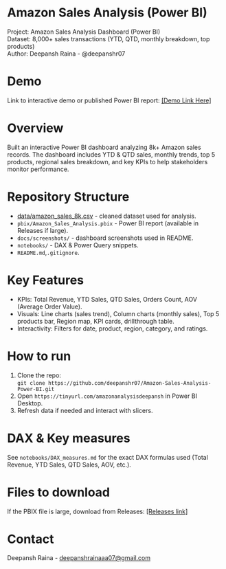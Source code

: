 # Amazon Sales Analysis (Power BI)

Project: Amazon Sales Analysis Dashboard (Power BI)  
Dataset: 8,000+ sales transactions (YTD, QTD, monthly breakdown, top products)  
Author: Deepansh Raina - @deepanshr07

# Demo
Link to interactive demo or published Power BI report: [\[Demo Link Here\]](https://tinyurl.com/amazonanalysisdeepansh)

# Overview
Built an interactive Power BI dashboard analyzing 8k+ Amazon sales records. The dashboard includes YTD & QTD sales, monthly trends, top 5 products, regional sales breakdown, and key KPIs to help stakeholders monitor performance.

# Repository Structure
- [data/amazon_sales_8k.csv](https://github.com/deepanshr07/Amazon-Sales-Analysis-Power-BI/blob/main/Amazon_Combined_Data.xlsx) - cleaned dataset used for analysis.  
- `pbix/Amazon_Sales_Analysis.pbix` - Power BI report (available in Releases if large).  
- `docs/screenshots/` - dashboard screenshots used in README.  
- `notebooks/` - DAX & Power Query snippets.  
- `README.md`,`.gitignore`.

# Key Features
- KPIs: Total Revenue, YTD Sales, QTD Sales, Orders Count, AOV (Average Order Value).  
- Visuals: Line charts (sales trend), Column charts (monthly sales), Top 5 products bar, Region map, KPI cards, drillthrough table.  
- Interactivity: Filters for date, product, region, category, and ratings.

# How to run
1. Clone the repo:  
   `git clone https://github.com/deepanshr07/Amazon-Sales-Analysis-Power-BI.git`  
2. Open `https://tinyurl.com/amazonanalysisdeepansh` in Power BI Desktop.  
3. Refresh data if needed and interact with slicers.

# DAX & Key measures
See `notebooks/DAX_measures.md` for the exact DAX formulas used (Total Revenue, YTD Sales, QTD Sales, AOV, etc.).

# Files to download
If the PBIX file is large, download from Releases: [\[Releases link\]](https://tinyurl.com/amazonanalysisdeepansh)

# Contact
Deepansh Raina - deepanshrainaaa07@gmail.com
